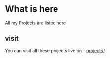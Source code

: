 # What is here
All my Projects are listed here

## visit 
You can visit all these projects live on -
[ projects ]( https://Pushpam12.github.io )!
